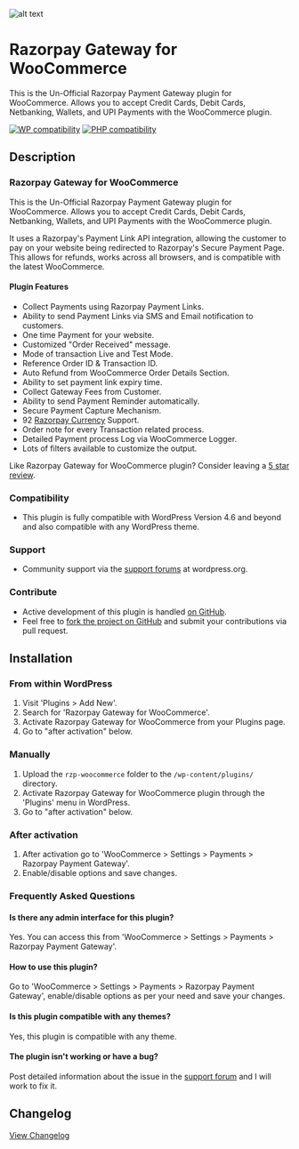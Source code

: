 ![alt text](https://github.com/iamsayan/rzp-woocommerce/raw/master/banner.png "Plugin Banner")

# Razorpay Gateway for WooCommerce

This is the Un-Official Razorpay Payment Gateway plugin for WooCommerce. Allows you to accept Credit Cards, Debit Cards, Netbanking, Wallets, and UPI Payments with the WooCommerce plugin.

[![WP compatibility](https://plugintests.com/plugins/rzp-woocommerce/wp-badge.svg)](https://plugintests.com/plugins/rzp-woocommerce/latest) [![PHP compatibility](https://plugintests.com/plugins/rzp-woocommerce/php-badge.svg)](https://plugintests.com/plugins/rzp-woocommerce/latest)

## Description

### Razorpay Gateway for WooCommerce

This is the Un-Official Razorpay Payment Gateway plugin for WooCommerce. Allows you to accept Credit Cards, Debit Cards, Netbanking, Wallets, and UPI Payments with the WooCommerce plugin.

It uses a Razorpay's Payment Link API integration, allowing the customer to pay on your website being redirected to Razorpay's Secure Payment Page. This allows for refunds, works across all browsers, and is compatible with the latest WooCommerce.

#### Plugin Features

* Collect Payments using Razorpay Payment Links.
* Ability to send Payment Links via SMS and Email notification to customers.
* One time Payment for your website.
* Customized "Order Received" message.
* Mode of transaction Live and Test Mode.
* Reference Order ID & Transaction ID.
* Auto Refund from WooCommerce Order Details Section.
* Ability to set payment link expiry time.
* Collect Gateway Fees from Customer.
* Ability to send Payment Reminder automatically.
* Secure Payment Capture Mechanism.
* 92 [Razorpay Currency](https://razorpay.com/docs/international-payments/#supported-currencies) Support.
* Order note for every Transaction related process.
* Detailed Payment process Log via WooCommerce Logger.
* Lots of filters available to customize the output.

Like Razorpay Gateway for WooCommerce plugin? Consider leaving a [5 star review](https://wordpress.org/support/plugin/rzp-woocommerce/reviews/?rate=5#new-post).

### Compatibility

* This plugin is fully compatible with WordPress Version 4.6 and beyond and also compatible with any WordPress theme.

### Support
* Community support via the [support forums](https://wordpress.org/support/plugin/rzp-woocommerce) at wordpress.org.

### Contribute
* Active development of this plugin is handled [on GitHub](https://github.com/iamsayan/rzp-woocommerce).
* Feel free to [fork the project on GitHub](https://github.com/iamsayan/rzp-woocommerce) and submit your contributions via pull request.

## Installation

### From within WordPress
1. Visit 'Plugins > Add New'.
1. Search for 'Razorpay Gateway for WooCommerce'.
1. Activate Razorpay Gateway for WooCommerce from your Plugins page.
1. Go to "after activation" below.

### Manually
1. Upload the `rzp-woocommerce` folder to the `/wp-content/plugins/` directory.
1. Activate Razorpay Gateway for WooCommerce plugin through the 'Plugins' menu in WordPress.
1. Go to "after activation" below.

### After activation
1. After activation go to 'WooCommerce > Settings > Payments > Razorpay Payment Gateway'.
1. Enable/disable options and save changes.

### Frequently Asked Questions

#### Is there any admin interface for this plugin?

Yes. You can access this from 'WooCommerce > Settings > Payments > Razorpay Payment Gateway'.

#### How to use this plugin?

Go to 'WooCommerce > Settings > Payments > Razorpay Payment Gateway', enable/disable options as per your need and save your changes.

#### Is this plugin compatible with any themes?

Yes, this plugin is compatible with any theme.

#### The plugin isn't working or have a bug?

Post detailed information about the issue in the [support forum](https://wordpress.org/support/plugin/rzp-woocommerce) and I will work to fix it.

## Changelog
[View Changelog](CHANGELOG.md)